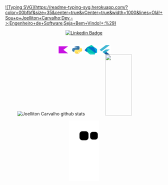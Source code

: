 [![Typing SVG](https://readme-typing-svg.herokuapp.com/?color=00bfbf&size=35&center=true&vCenter=true&width=1000&lines=Olá!+Sou+o+Joelliton+Carvalho;Dev ->;Engenheiro+de+Software;Seja+Bem+Vindo!+:%29)](https://git.io/typing-svg)

<div align="center">
  
[![Linkedin Badge](https://img.shields.io/badge/-Joelliton%20Carvalho-6633cc?style=flat-square&logo=Linkedin&logoColor=white&link=https://www.linkedin.com/in/joelliton-carvalho-5bb59633/)](https://www.linkedin.com/in/joelliton-carvalho-5bb59633/) 
  
</div>

<div align="center"> 
<div style="display: inline_block"><br>
  <img align="center" alt="Joelliton-Kotlin" height="30" width="40" src="https://raw.githubusercontent.com/devicons/devicon/master/icons/kotlin/kotlin-plain.svg">
  <img align="center" alt="Joelliton-Python" height="30" width="40" src="https://raw.githubusercontent.com/devicons/devicon/master/icons/python/python-original.svg">
  <img align="center" alt="Joelliton-Dart" height="30" width="40" src="https://raw.githubusercontent.com/devicons/devicon/master/icons/dart/dart-original.svg">
  <img align="center" alt="Joelliton-Flutter" height="30" width="40" src="https://raw.githubusercontent.com/devicons/devicon/master/icons/flutter/flutter-original.svg">
 
  
</div>

<div align="center">  
  <img width="49%" height="195px" src="https://github-readme-stats.vercel.app/api?username=JoellitonCarvalho&show_icons=true&count_private=true&hide_border=true&title_color=00bfbf&icon_color=00bfbf&text_color=c9d1d9&bg_color=0d1117" alt="Joelliton Carvalho github stats" /> 
  <img width="41%" height="195px" src="https://github-readme-stats.vercel.app/api/top-langs/?username=JoellitonCarvalho&layout=compact&hide_border=true&title_color=00bfbf&text_color=00bfbf&bg_color=0d1117" />

</div>

   ![Snake animation](https://github.com/rafaballerini/rafaballerini/blob/output/github-contribution-grid-snake.svg)
</div>


